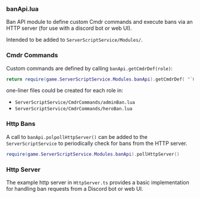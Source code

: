 ### banApi.lua
Ban API module to define custom Cmdr commands and execute bans via an HTTP server (for use with a discord bot or web UI).

Intended to be added to `ServerScriptService/Modules/`.

### Cmdr Commands
Custom commands are defined by calling `banApi.getCmdrDef(role)`:
```lua
return require(game.ServerScriptService.Modules.banApi).getCmdrDef( "`Hero` or `Admin`" )
```

one-liner files could be created for each role in:
- `ServerScriptService/CmdrCommands/adminBan.lua`
- `ServerScriptService/CmdrCommands/heroBan.lua`

### Http Bans
A call to `banApi.polpollHttpServer()` can be added to the `ServerScriptService` to periodically check for bans from the HTTP server.
```lua
require(game.ServerScriptService.Modules.banApi).pollHttpServer()
```

### Http Server
The example http server in `HttpServer.ts` provides a basic implementation for handling ban requests from a Discord bot or web UI.
